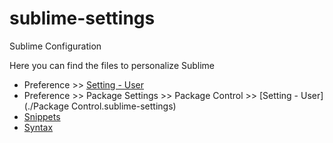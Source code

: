 # sublime-settings
Sublime Configuration

Here you can find the files to personalize Sublime

* Preference >> [Setting - User](./Preferences.sublime-settings)
* Preference >> Package Settings >> Package Control >> [Setting - User](./Package Control.sublime-settings) 
* [Snippets](./snippets/)
* [Syntax](./syntax/)
